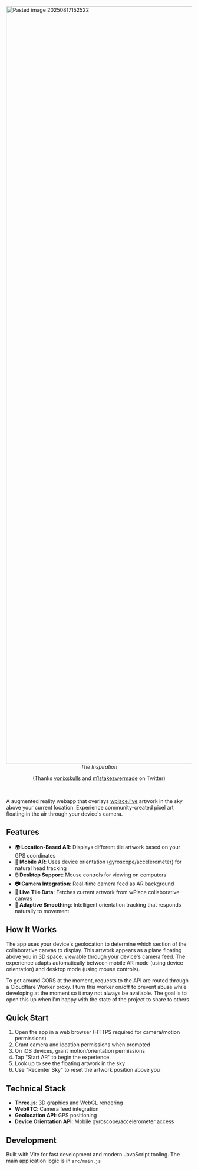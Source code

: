 <img width="1693" height="2048" alt="Pasted image 20250817152522" src="https://github.com/user-attachments/assets/4087b916-221e-452e-8d6c-7b998e837ede" /> 



<div align="center">
  <i>The Inspiration</i>
  
  (Thanks [vonixskulls](https://x.com/vonixskulls/status/1953965288514265576) and [m1stakezwermade](https://x.com/m1stakezwermade/status/1954023746270114144) on Twitter)
</div>

<br>

A augmented reality webapp that overlays [wplace.live](https://wplace.live/) artwork in the sky above your current location. Experience community-created pixel art floating in the air through your device's camera.

## Features

- **🌍 Location-Based AR**: Displays different tile artwork based on your GPS coordinates
- **📱 Mobile AR**: Uses device orientation (gyroscope/accelerometer) for natural head tracking
- **🖱️ Desktop Support**: Mouse controls for viewing on computers
- **📷 Camera Integration**: Real-time camera feed as AR background
- **🎨 Live Tile Data**: Fetches current artwork from wPlace collaborative canvas
- **🔄 Adaptive Smoothing**: Intelligent orientation tracking that responds naturally to movement

## How It Works

The app uses your device's geolocation to determine which section of the collaborative canvas to display. This artwork appears as a plane floating above you in 3D space, viewable through your device's camera feed. The experience adapts automatically between mobile AR mode (using device orientation) and desktop mode (using mouse controls).

To get around CORS at the moment, requests to the API are routed through a Cloudflare Worker proxy. I turn this worker on/off to prevent abuse while developing at the moment so it may not always be available. The goal is to open this up when I'm happy with the state of the project to share to others.

## Quick Start

1. Open the app in a web browser (HTTPS required for camera/motion permissions)
2. Grant camera and location permissions when prompted
3. On iOS devices, grant motion/orientation permissions
4. Tap "Start AR" to begin the experience
5. Look up to see the floating artwork in the sky
6. Use "Recenter Sky" to reset the artwork position above you

## Technical Stack

- **Three.js**: 3D graphics and WebGL rendering
- **WebRTC**: Camera feed integration
- **Geolocation API**: GPS positioning
- **Device Orientation API**: Mobile gyroscope/accelerometer access

## Development

Built with Vite for fast development and modern JavaScript tooling. The main application logic is in `src/main.js`
